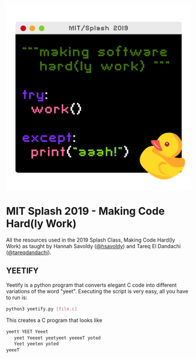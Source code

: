 ![Class Logo](/assets/class_logo.jpg)

# MIT Splash 2019 - Making Code Hard(ly Work)
All the resources used in the 2019 Splash Class, Making Code Hard(ly Work) as taught by Hannah Savoldy ([@hsavoldy](https://www.github.com/hsavoldy)) and Tareq El Dandachi ([@tareqdandachi](https://www.github.com/tareqdandachi)).

## YEETIFY

Yeetify is a python program that converts elegant C code into different variations of the word "yeet". Executing the script is very easy, all you have to run is:

```bash
python3 yeetify.py [file.c]
```

This creates a C program that looks like

```C
yeett YEET Yeeet
   yeet Yeeeet yeetyeet yeeeeT yoted
   Yeet yeeten yoted
yeeeT
```
